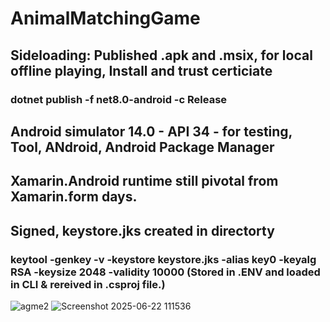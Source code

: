 # AnimalMatchingGame
## Sideloading: Published .apk and .msix, for local offline playing, Install and trust certiciate
### dotnet publish -f net8.0-android -c Release
## Android simulator 14.0 - API 34 - for testing, Tool, ANdroid, Android Package Manager 
## Xamarin.Android runtime still pivotal from Xamarin.form days. 
## Signed, keystore.jks created in directorty
### keytool -genkey -v -keystore keystore.jks -alias key0 -keyalg RSA -keysize 2048 -validity 10000 (Stored in .ENV and loaded in CLI & rereived in .csproj file.)

![agme2](https://github.com/user-attachments/assets/b9f12436-5490-4d46-8d48-dd1c964689df)
![Screenshot 2025-06-22 111536](https://github.com/user-attachments/assets/2a4ba139-c079-4b1a-885e-8204c9652303)
